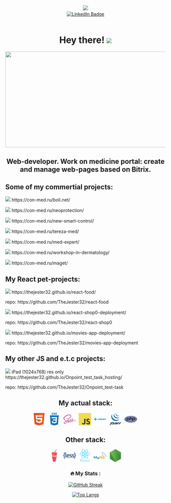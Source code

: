 <div id="header" align="center">
  <img src="https://media.giphy.com/media/v1.Y2lkPTc5MGI3NjExNmxxNWE5c3RjNG01OWJndjNyaWNqN3hhenQyMmJ5eHViMGh1OWRhaCZlcD12MV9pbnRlcm5hbF9naWZfYnlfaWQmY3Q9Zw/YbXLZ6dymH758xSEbM/giphy.gif" width="100"/>
</div>

<div id="badges" align="center">
  <a href="https://t.me/EmptySpace0028">
    <img src="https://img.shields.io/badge/Telegram-blue?style=for-the-badge&logo=telegram&logoColor=white" alt="LinkedIn Badge"/>
  </a>
</div>
<div align="center">
  <img src="https://komarev.com/ghpvc/?username=TheJester32&style=flat-square&color=blue" alt=""/>
  <h1>
  Hey there!
  <img src="https://media.giphy.com/media/hvRJCLFzcasrR4ia7z/giphy.gif" width="30px"/>
</h1>
</div>

<div align="center">
  <img src="https://media.giphy.com/media/dWesBcTLavkZuG35MI/giphy.gif" width="600" height="300"/>
  <h2>
    Web-developer. Work on medicine portal: create and manage web-pages based on Bitrix.
  </h2>
</div>

<div>
  <h2>Some of my commertial projects:</h2>
      <img src="https://media.giphy.com/media/v1.Y2lkPTc5MGI3NjExNnk1OTJ1MTl2aWplOWp1MDN5eXR1bzJtczZ4N254YTR6eDR6dzNxdyZlcD12MV9pbnRlcm5hbF9naWZfYnlfaWQmY3Q9Zw/Dndiy37yzJjpcn4DfF/giphy.gif" width="20px"/>
    https://con-med.ru/boli.net/
</p>
   <p>
      <img src="https://media.giphy.com/media/v1.Y2lkPTc5MGI3NjExNnk1OTJ1MTl2aWplOWp1MDN5eXR1bzJtczZ4N254YTR6eDR6dzNxdyZlcD12MV9pbnRlcm5hbF9naWZfYnlfaWQmY3Q9Zw/Dndiy37yzJjpcn4DfF/giphy.gif" width="20px"/>
     https://con-med.ru/neoprotection/
</p>
     <img src="https://media.giphy.com/media/v1.Y2lkPTc5MGI3NjExNnk1OTJ1MTl2aWplOWp1MDN5eXR1bzJtczZ4N254YTR6eDR6dzNxdyZlcD12MV9pbnRlcm5hbF9naWZfYnlfaWQmY3Q9Zw/Dndiy37yzJjpcn4DfF/giphy.gif" width="20px"/>
     https://con-med.ru/new-smart-control/</p>
  <p>
    <img src="https://media.giphy.com/media/v1.Y2lkPTc5MGI3NjExNnk1OTJ1MTl2aWplOWp1MDN5eXR1bzJtczZ4N254YTR6eDR6dzNxdyZlcD12MV9pbnRlcm5hbF9naWZfYnlfaWQmY3Q9Zw/Dndiy37yzJjpcn4DfF/giphy.gif" width="20px"/>
    https://con-med.ru/tereza-med/</p>
  <p>
    <img src="https://media.giphy.com/media/v1.Y2lkPTc5MGI3NjExNnk1OTJ1MTl2aWplOWp1MDN5eXR1bzJtczZ4N254YTR6eDR6dzNxdyZlcD12MV9pbnRlcm5hbF9naWZfYnlfaWQmY3Q9Zw/Dndiy37yzJjpcn4DfF/giphy.gif" width="20px"/>
    https://con-med.ru/med-expert/</p>
  <p>
    <img src="https://media.giphy.com/media/v1.Y2lkPTc5MGI3NjExNnk1OTJ1MTl2aWplOWp1MDN5eXR1bzJtczZ4N254YTR6eDR6dzNxdyZlcD12MV9pbnRlcm5hbF9naWZfYnlfaWQmY3Q9Zw/Dndiy37yzJjpcn4DfF/giphy.gif" width="20px"/>
    https://con-med.ru/workshop-in-dermatology/</p>
  <p>
       <p>
     <img src="https://media.giphy.com/media/v1.Y2lkPTc5MGI3NjExNnk1OTJ1MTl2aWplOWp1MDN5eXR1bzJtczZ4N254YTR6eDR6dzNxdyZlcD12MV9pbnRlcm5hbF9naWZfYnlfaWQmY3Q9Zw/Dndiy37yzJjpcn4DfF/giphy.gif" width="20px"/>
     https://con-med.ru/maget/</p>
</div>
<div>
  <h2>My React pet-projects:</h2>
   <p>
     <img src="https://media.giphy.com/media/v1.Y2lkPTc5MGI3NjExNnk1OTJ1MTl2aWplOWp1MDN5eXR1bzJtczZ4N254YTR6eDR6dzNxdyZlcD12MV9pbnRlcm5hbF9naWZfYnlfaWQmY3Q9Zw/Dndiy37yzJjpcn4DfF/giphy.gif" width="20px"/>
      https://thejester32.github.io/react-food/</p>
  <p>repo: https://github.com/TheJester32/react-food</p>
    <p>
     <img src="https://media.giphy.com/media/v1.Y2lkPTc5MGI3NjExNnk1OTJ1MTl2aWplOWp1MDN5eXR1bzJtczZ4N254YTR6eDR6dzNxdyZlcD12MV9pbnRlcm5hbF9naWZfYnlfaWQmY3Q9Zw/Dndiy37yzJjpcn4DfF/giphy.gif" width="20px"/>
      https://thejester32.github.io/react-shop0-deployment/</p>
  <p>repo: https://github.com/TheJester32/react-shop0</p>
   <p>
     <img src="https://media.giphy.com/media/v1.Y2lkPTc5MGI3NjExNnk1OTJ1MTl2aWplOWp1MDN5eXR1bzJtczZ4N254YTR6eDR6dzNxdyZlcD12MV9pbnRlcm5hbF9naWZfYnlfaWQmY3Q9Zw/Dndiy37yzJjpcn4DfF/giphy.gif" width="20px"/>
    https://thejester32.github.io/movies-app-deployment/</p>
  <p>repo: https://github.com/TheJester32/movies-app-deployment</p>
</div>
 <h2>My other JS and e.t.c projects:</h2>
    <p>
     <img src="https://media.giphy.com/media/v1.Y2lkPTc5MGI3NjExNnk1OTJ1MTl2aWplOWp1MDN5eXR1bzJtczZ4N254YTR6eDR6dzNxdyZlcD12MV9pbnRlcm5hbF9naWZfYnlfaWQmY3Q9Zw/Dndiy37yzJjpcn4DfF/giphy.gif" width="20px"/>
      iPad (1024x768) res only
    https://thejester32.github.io/Onpoint_test_task_hosting/</p>
<p>repo: https://github.com/TheJester32/Onpoint_test-task</p>
<div align="center">
  <h2>
    My actual stack:
  </h2>
</div>
<div align="center">
   <img src="https://github.com/devicons/devicon/blob/master/icons/html5/html5-original.svg" title="HTML5" alt="HTML" width="40" height="40"/>&nbsp;
  <img src="https://github.com/devicons/devicon/blob/master/icons/css3/css3-plain-wordmark.svg"  title="CSS3" alt="CSS" width="40" height="40"/>&nbsp;
  <img src="https://github.com/devicons/devicon/blob/master/icons/sass/sass-original.svg"  title="SCSS" alt="SCSS" width="40" height="40"/>&nbsp;
    <img src="https://github.com/devicons/devicon/blob/master/icons/javascript/javascript-original.svg" title="JavaScript" alt="JavaScript" width="40" height="40"/>&nbsp;
  <img src="https://github.com/devicons/devicon/blob/master/icons/webpack/webpack-original-wordmark.svg" title="webpack" alt="webpack" width="40" height="40"/>&nbsp;
  <img src="https://github.com/devicons/devicon/blob/master/icons/jquery/jquery-original-wordmark.svg" title="jquery" alt="jquery" width="40" height="40"/>&nbsp;
  <img src="https://github.com/devicons/devicon/blob/master/icons/php/php-original.svg" title="php" alt="php" width="40" height="40"/>&nbsp;

</div>
  <div align="center">
  <h2>
    Other stack:
  </h2>
</div>

<div align="center">
 <img src="https://github.com/devicons/devicon/blob/master/icons/gulp/gulp-plain.svg" title="gulp" alt="gulp" width="40" height="40"/>&nbsp;
    <img src="https://github.com/devicons/devicon/blob/master/icons/less/less-plain-wordmark.svg"  title="Less" alt="SCSS" width="40" height="40"/>&nbsp;
  <img src="https://github.com/devicons/devicon/blob/master/icons/react/react-original-wordmark.svg" title="React" alt="React" width="40" height="40"/>&nbsp;
  <img src="https://github.com/devicons/devicon/blob/master/icons/mysql/mysql-original-wordmark.svg" title="MySQL"  alt="MySQL" width="40" height="40"/>&nbsp;
<img src="https://github.com/devicons/devicon/blob/master/icons/nodejs/nodejs-original.svg" title="MySQL" alt="nodejs" width="40" height="40"/>&nbsp;


### :fire: My Stats :
[![GitHub Streak](http://github-readme-streak-stats.herokuapp.com?user=TheJester32&theme=dark&background=000000)](https://git.io/streak-stats)

[![Top Langs](https://github-readme-stats.vercel.app/api/top-langs/?username=TheJester32)](https://github.com/anuraghazra/github-readme-stats)
</div>
